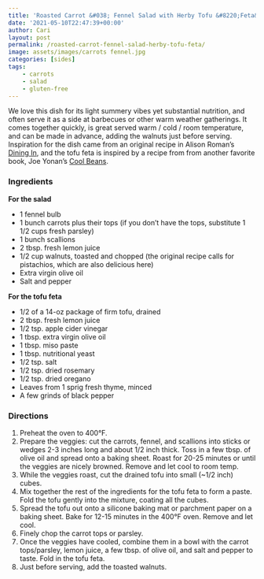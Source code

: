 ```yaml
---
title: 'Roasted Carrot &#038; Fennel Salad with Herby Tofu &#8220;Feta&#8221;'
date: '2021-05-10T22:47:39+00:00'
author: Cari
layout: post
permalink: /roasted-carrot-fennel-salad-herby-tofu-feta/
image: assets/images/carrots fennel.jpg
categories: [sides]
tags:
    - carrots
    - salad
    - gluten-free
---
```


We love this dish for its light summery vibes yet substantial nutrition, and often serve it as a side at barbecues or other warm weather gatherings. It comes together quickly, is great served warm / cold / room temperature, and can be made in advance, adding the walnuts just before serving. Inspiration for the dish came from an original recipe in Alison Roman’s [Dining In](https://www.alisoneroman.com/dining-in), and the tofu feta is inspired by a recipe from from another favorite book, Joe Yonan’s [Cool Beans](https://www.joeyonan.com/my-books/).

### Ingredients

**For the salad**
- 1 fennel bulb
- 1 bunch carrots plus their tops (if you don’t have the tops, substitute 1 1/2 cups fresh parsley)
- 1 bunch scallions
- 2 tbsp. fresh lemon juice
- 1/2 cup walnuts, toasted and chopped (the original recipe calls for pistachios, which are also delicious here)
- Extra virgin olive oil
- Salt and pepper

**For the tofu feta**
- 1/2 of a 14-oz package of firm tofu, drained
- 2 tbsp. fresh lemon juice
- 1/2 tsp. apple cider vinegar
- 1 tbsp. extra virgin olive oil
- 1 tbsp. miso paste
- 1 tbsp. nutritional yeast
- 1/2 tsp. salt
- 1/2 tsp. dried rosemary
- 1/2 tsp. dried oregano
- Leaves from 1 sprig fresh thyme, minced
- A few grinds of black pepper

### Directions

1. Preheat the oven to 400°F.
2. Prepare the veggies: cut the carrots, fennel, and scallions into sticks or wedges 2-3 inches long and about 1/2 inch thick. Toss in a few tbsp. of olive oil and spread onto a baking sheet. Roast for 20-25 minutes or until the veggies are nicely browned. Remove and let cool to room temp.
3. While the veggies roast, cut the drained tofu into small (~1/2 inch) cubes.
4. Mix together the rest of the ingredients for the tofu feta to form a paste. Fold the tofu gently into the mixture, coating all the cubes.
5. Spread the tofu out onto a silicone baking mat or parchment paper on a baking sheet. Bake for 12-15 minutes in the 400°F oven. Remove and let cool.
6. Finely chop the carrot tops or parsley.
7. Once the veggies have cooled, combine them in a bowl with the carrot tops/parsley, lemon juice, a few tbsp. of olive oil, and salt and pepper to taste. Fold in the tofu feta.
8. Just before serving, add the toasted walnuts.